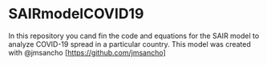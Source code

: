 # SAIRmodelCOVID19
In this repository you cand fin the code and equations for the SAIR model to analyze COVID-19 spread in a particular country. This model was created with @jmsancho [https://github.com/jmsancho]
